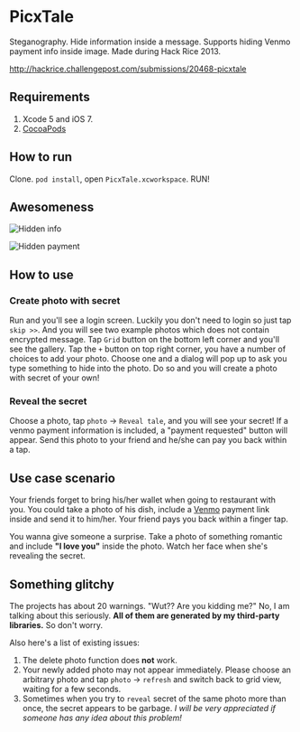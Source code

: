 PicxTale
========

Steganography. Hide information inside a message. Supports hiding Venmo payment info inside image. 
Made during Hack Rice 2013.

http://hackrice.challengepost.com/submissions/20468-picxtale

## Requirements
1. Xcode 5 and iOS 7.
2. [CocoaPods](http://cocoapods.org/)

## How to run
Clone. `pod install`, open `PicxTale.xcworkspace`. RUN!

## Awesomeness
![Hidden info](https://raw.github.com/DJBen/Picxtale/master/Picxtale_demo_1.png)

![Hidden payment](https://raw.github.com/DJBen/Picxtale/master/Picxtale_demo_2.png)

## How to use
### Create photo with secret
Run and you'll see a login screen. Luckily you don't need to login so just tap `skip >>`. And you will see two example
photos which does not contain encrypted message. Tap `Grid` button on the bottom left corner and you'll see the gallery. Tap the `+` button on top right corner, you have a number of choices to add your photo. Choose one and a dialog will pop up to ask you type something to hide into the photo. Do so and you will create a photo with secret of your own!

### Reveal the secret
Choose a photo, tap `photo` -> `Reveal tale`, and you will see your secret! If a venmo payment information is included, a "payment requested" button will appear. Send this photo to your friend and he/she can pay you back within a tap.

## Use case scenario
Your friends forget to bring his/her wallet when going to restaurant with you. You could take a photo of his dish, include a [Venmo](https://venmo.com/) payment link inside and send it to him/her. Your friend pays you back within a finger tap.

You wanna give someone a surprise. Take a photo of something romantic and include **"I love you"** inside the photo. Watch her face when she's revealing the secret.

## Something glitchy
The projects has about 20 warnings. "Wut?? Are you kidding me?" No, I am talking about this seriously. **All of them are generated by my third-party libraries.** So don't worry. 

Also here's a list of existing issues:

1. The delete photo function does **not** work. 
2. Your newly added photo may not appear immediately. Please choose an arbitrary photo and tap `photo` -> `refresh` and switch back to grid view, waiting for a few seconds.
3. Sometimes when you try to `reveal` secret of the same photo more than once, the secret appears to be garbage. *I will be very appreciated if someone has any idea about this problem!*
